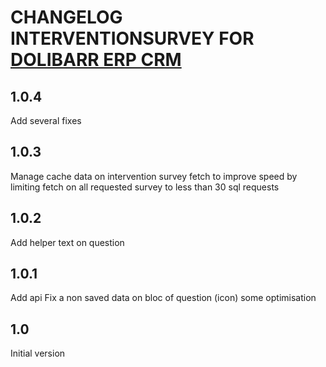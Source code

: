 # CHANGELOG INTERVENTIONSURVEY FOR [DOLIBARR ERP CRM](https://www.dolibarr.org)

## 1.0.4
Add several fixes

## 1.0.3
Manage cache data on intervention survey fetch to improve speed by limiting fetch on all requested survey to less than 30 sql requests

## 1.0.2
Add helper text on question
## 1.0.1
Add api
Fix a non saved data on bloc of question (icon)
some optimisation

## 1.0

Initial version
